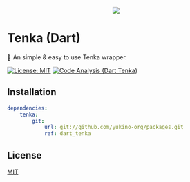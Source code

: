 <p align="center">
    <img src="https://github.com/yukino-org/media/blob/main/images/subbanners/gh-packages-banner.png?raw=true">
</p>

# Tenka (Dart)

🌌 An simple & easy to use Tenka wrapper.

[![License: MIT](https://img.shields.io/badge/License-MIT-yellow.svg)](https://opensource.org/licenses/MIT)
[![Code Analysis (Dart Tenka)](<https://github.com/yukino-org/packages/actions/workflows/code-analysis-(dart_tenka).yml/badge.svg>)](<https://github.com/yukino-org/packages/actions/workflows/code-analysis-(dart_tenka).yml>)

## Installation

```yaml
dependencies:
    tenka:
        git:
            url: git://github.com/yukino-org/packages.git
            ref: dart_tenka
```

## License

[MIT](./LICENSE)
